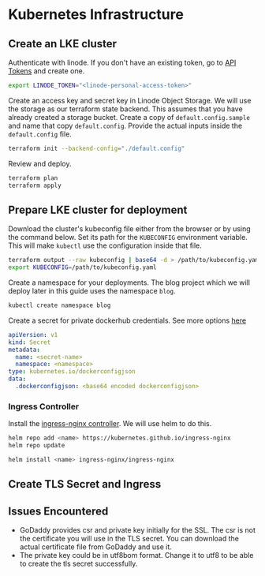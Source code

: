 # Kubernetes Infrastructure

## Create an LKE cluster

Authenticate with linode. If you don't have an existing token, go to [API Tokens](https://cloud.linode.com/profile/tokens) and create one.

```bash
export LINODE_TOKEN="<linode-personal-access-token>"
```

Create an access key and secret key in Linode Object Storage. We will use the storage as our terraform state backend.
This assumes that you have already created a storage bucket. Create a copy of `default.config.sample` and name that copy `default.config`.
Provide the actual inputs inside the `default.config` file.

```bash
terraform init --backend-config="./default.config"
```

Review and deploy.

```bash
terraform plan
terraform apply
```

## Prepare LKE cluster for deployment

Download the cluster's kubeconfig file either from the browser or by using the command below. Set its path for the `KUBECONFIG` environment variable.
This will make `kubectl` use the configuration inside that file.

```bash
terraform output --raw kubeconfig | base64 -d > /path/to/kubeconfig.yaml
export KUBECONFIG=/path/to/kubeconfig.yaml
```

Create a namespace for your deployments. The blog project which we will deploy later in this guide uses the namespace `blog`.

```bash
kubectl create namespace blog
```

Create a secret for private dockerhub credentials. See more options [here](https://kubernetes.io/docs/tasks/configure-pod-container/pull-image-private-registry/)

```yaml
apiVersion: v1
kind: Secret
metadata:
  name: <secret-name>
  namespace: <namespace>
type: kubernetes.io/dockerconfigjson
data:
  .dockerconfigjson: <base64 encoded dockerconfigjson>
```

### Ingress Controller

Install the [ingress-nginx controller](https://kubernetes.github.io/ingress-nginx/). We will use helm to do this.

```bash
helm repo add <name> https://kubernetes.github.io/ingress-nginx
helm repo update

helm install <name> ingress-nginx/ingress-nginx
```

## Create TLS Secret and Ingress

## Issues Encountered

- GoDaddy provides csr and private key initially for the SSL. The csr is not the certificate you will use in the TLS secret. You can download the actual certificate file from GoDaddy and use it.
- The private key could be in utf8bom format. Change it to utf8 to be able to create the tls secret successfully.
